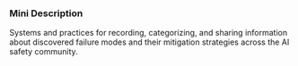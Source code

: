 ### Mini Description

Systems and practices for recording, categorizing, and sharing information about discovered failure modes and their mitigation strategies across the AI safety community.
